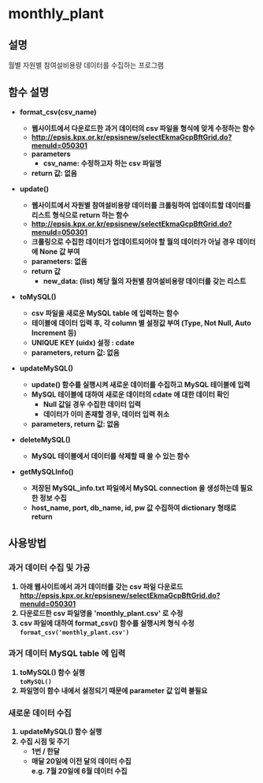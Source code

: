 # monthly_plant
## 설명
월별 자원별 참여설비용량 데이터를 수집하는 프로그램

## 함수 설명
- <b>format_csv(csv_name)
	- 웹사이트에서 다운로드한 과거 데이터의 csv 파일을 형식에 맞게 수정하는 함수
    - http://epsis.kpx.or.kr/epsisnew/selectEkmaGcpBftGrid.do?menuId=050301
	- parameters
        - csv_name: 수정하고자 하는 csv 파일명
    - return 값: 없음

- <b>update()
	- 웹사이트에서 자원별 참여설비용량 데이터를 크롤링하여 업데이트할 데이터를 리스트 형식으로 return 하는 함수
	- http://epsis.kpx.or.kr/epsisnew/selectEkmaGcpBftGrid.do?menuId=050301
	- 크롤링으로 수집한 데이터가 업데이트되어야 할 월의 데이터가 아닐 경우 데이터에 None 값 부여
	- parameters: 없음
	- return 값
		- new_data: (list) 해당 월의 자원별 참여설비용량 데이터를 갖는 리스트

- <b>toMySQL()
	- csv 파일을 새로운 MySQL table 에 입력하는 함수
	- 테이블에 데이터 입력 후, 각 column 별 설정값 부여 (Type, Not Null, Auto Increment 등)
	- UNIQUE KEY (uidx) 설정 : cdate
	- parameters, return 값: 없음

- <b>updateMySQL()
	- update() 함수를 실행시켜 새로운 데이터를 수집하고 MySQL 테이블에 입력
	- MySQL 테이블에 대하여 새로운 데이터의 cdate 에 대한 데이터 확인
		- Null 값일 경우 수집한 데이터 입력
		- 데이터가 이미 존재할 경우, 데이터 입력 취소
	- parameters, return 값: 없음
	
- <b>deleteMySQL()
	- MySQL 테이블에서 데이터를 삭제할 때 쓸 수 있는 함수

- <b>getMySQLInfo()
    - 저장된 MySQL_info.txt 파일에서 MySQL connection 을 생성하는데 필요한 정보 수집
    - host_name, port, db_name, id, pw 값 수집하여 dictionary 형태로 return

## 사용방법
### 과거 데이터 수집 및 가공
1. 아래 웹사이트에서 과거 데이터를 갖는 csv 파일 다운로드
<br>http://epsis.kpx.or.kr/epsisnew/selectEkmaGcpBftGrid.do?menuId=050301
2. 다운로드한 csv 파일명을 'monthly_plant.csv' 로 수정
3. csv 파일에 대하여 format_csv() 함수를 실행시켜 형식 수정
<br>```format_csv('monthly_plant.csv')```

### 과거 데이터 MySQL table 에 입력
1. toMySQL() 함수 실행<br>`toMySQL()`
2. 파일명이 함수 내에서 설정되기 때문에 parameter 값 입력 불필요

### 새로운 데이터 수집
1. updateMySQL() 함수 실행
2. 수집 시점 및 주기
	- 1번 / 한달
	- 매달 20일에 이전 달의 데이터 수집
	<br>e.g. 7월 20일에 6월 데이터 수집